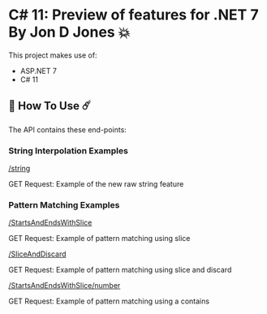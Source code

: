 # C# 11: Preview of features for .NET 7 By Jon D Jones 💥

This project makes use of:

- ASP.NET 7
- C# 11

## 👾 How To Use ☄️

The API contains these end-points:

### String Interpolation Examples

[/string](https://localhost:7056/example/string)

GET Request:  Example of the new raw string feature


### Pattern Matching Examples

[/StartsAndEndsWithSlice](https://localhost:7056/example/StartsAndEndsWithSlice)

GET Request:  Example of pattern matching using slice

[/SliceAndDiscard](https://localhost:7056/example/SliceAndDiscard)

GET Request:  Example of pattern matching using slice and discard

[/StartsAndEndsWithSlice/number](https://localhost:7056/example/StartsAndEndsWithSlice/7)

GET Request:  Example of pattern matching using a contains

